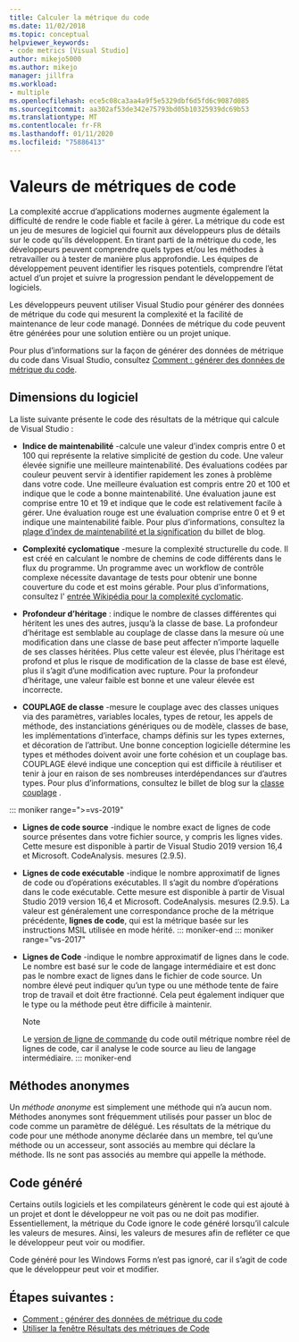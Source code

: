 ```yaml
---
title: Calculer la métrique du code
ms.date: 11/02/2018
ms.topic: conceptual
helpviewer_keywords:
- code metrics [Visual Studio]
author: mikejo5000
ms.author: mikejo
manager: jillfra
ms.workload:
- multiple
ms.openlocfilehash: ece5c08ca3aa4a9f5e5329dbf6d5fd6c9087d085
ms.sourcegitcommit: aa302af53de342e75793bd05b10325939dc69b53
ms.translationtype: MT
ms.contentlocale: fr-FR
ms.lasthandoff: 01/11/2020
ms.locfileid: "75886413"
---
```

# <a name="code-metrics-values"></a>Valeurs de métriques de code

La complexité accrue d’applications modernes augmente également la difficulté de rendre le code fiable et facile à gérer. La métrique du code est un jeu de mesures de logiciel qui fournit aux développeurs plus de détails sur le code qu'ils développent. En tirant parti de la métrique du code, les développeurs peuvent comprendre quels types et/ou les méthodes à retravailler ou à tester de manière plus approfondie. Les équipes de développement peuvent identifier les risques potentiels, comprendre l’état actuel d’un projet et suivre la progression pendant le développement de logiciels.

Les développeurs peuvent utiliser Visual Studio pour générer des données de métrique du code qui mesurent la complexité et la facilité de maintenance de leur code managé. Données de métrique du code peuvent être générées pour une solution entière ou un projet unique.

Pour plus d’informations sur la façon de générer des données de métrique du code dans Visual Studio, consultez [Comment : générer des données de métrique du code](../code-quality/how-to-generate-code-metrics-data.md).

## <a name="software-measurements"></a>Dimensions du logiciel

La liste suivante présente le code des résultats de la métrique qui calcule de Visual Studio :

- **Indice de maintenabilité** -calcule une valeur d’index compris entre 0 et 100 qui représente la relative simplicité de gestion du code. Une valeur élevée signifie une meilleure maintenabilité. Des évaluations codées par couleur peuvent servir à identifier rapidement les zones à problème dans votre code. Une meilleure évaluation est compris entre 20 et 100 et indique que le code a bonne maintenabilité. Une évaluation jaune est comprise entre 10 et 19 et indique que le code est relativement facile à gérer. Une évaluation rouge est une évaluation comprise entre 0 et 9 et indique une maintenabilité faible. Pour plus d’informations, consultez la [plage d’index de maintenabilité et la signification](https://blogs.msdn.microsoft.com/codeanalysis/2007/11/20/maintainability-index-range-and-meaning/) du billet de blog.

- **Complexité cyclomatique** -mesure la complexité structurelle du code. Il est créé en calculant le nombre de chemins de code différents dans le flux du programme. Un programme avec un workflow de contrôle complexe nécessite davantage de tests pour obtenir une bonne couverture du code et est moins gérable. Pour plus d’informations, consultez l' [entrée Wikipédia pour la complexité cyclomatic](https://wikipedia.org/wiki/Cyclomatic_complexity).

- **Profondeur d’héritage** : indique le nombre de classes différentes qui héritent les unes des autres, jusqu’à la classe de base. La profondeur d’héritage est semblable au couplage de classe dans la mesure où une modification dans une classe de base peut affecter n’importe laquelle de ses classes héritées. Plus cette valeur est élevée, plus l’héritage est profond et plus le risque de modification de la classe de base est élevé, plus il s’agit d’une modification avec rupture. Pour la profondeur d’héritage, une valeur faible est bonne et une valeur élevée est incorrecte.

- **COUPLAGE de classe** -mesure le couplage avec des classes uniques via des paramètres, variables locales, types de retour, les appels de méthode, des instanciations génériques ou de modèle, classes de base, les implémentations d’interface, champs définis sur les types externes, et décoration de l’attribut. Une bonne conception logicielle détermine les types et méthodes doivent avoir une forte cohésion et un couplage bas. COUPLAGE élevé indique une conception qui est difficile à réutiliser et tenir à jour en raison de ses nombreuses interdépendances sur d’autres types. Pour plus d’informations, consultez le billet de blog sur la [classe couplage](https://blogs.msdn.microsoft.com/zainnab/2011/05/25/code-metrics-class-coupling/) .

::: moniker range=">=vs-2019"

- **Lignes de code source** -indique le nombre exact de lignes de code source présentes dans votre fichier source, y compris les lignes vides. Cette mesure est disponible à partir de Visual Studio 2019 version 16,4 et Microsoft. CodeAnalysis. mesures (2.9.5).

- **Lignes de code exécutable** -indique le nombre approximatif de lignes de code ou d’opérations exécutables. Il s’agit du nombre d’opérations dans le code exécutable. Cette mesure est disponible à partir de Visual Studio 2019 version 16,4 et Microsoft. CodeAnalysis. mesures (2.9.5). La valeur est généralement une correspondance proche de la métrique précédente, **lignes de code**, qui est la métrique basée sur les instructions MSIL utilisée en mode hérité.
::: moniker-end
::: moniker range="vs-2017"

- **Lignes de Code** -indique le nombre approximatif de lignes dans le code. Le nombre est basé sur le code de langage intermédiaire et est donc pas le nombre exact de lignes dans le fichier de code source. Un nombre élevé peut indiquer qu’un type ou une méthode tente de faire trop de travail et doit être fractionné. Cela peut également indiquer que le type ou la méthode peut être difficile à maintenir.

   > [!NOTE]
   > Le [version de ligne de commande](../code-quality/how-to-generate-code-metrics-data.md#command-line-code-metrics) du code outil métrique nombre réel de lignes de code, car il analyse le code source au lieu de langage intermédiaire.
::: moniker-end

## <a name="anonymous-methods"></a>Méthodes anonymes

Un *méthode anonyme* est simplement une méthode qui n’a aucun nom. Méthodes anonymes sont fréquemment utilisés pour passer un bloc de code comme un paramètre de délégué. Les résultats de la métrique du code pour une méthode anonyme déclarée dans un membre, tel qu’une méthode ou un accesseur, sont associés au membre qui déclare la méthode. Ils ne sont pas associés au membre qui appelle la méthode.

## <a name="generated-code"></a>Code généré

Certains outils logiciels et les compilateurs génèrent le code qui est ajouté à un projet et dont le développeur ne voit pas ou ne doit pas modifier. Essentiellement, la métrique du Code ignore le code généré lorsqu’il calcule les valeurs de mesures. Ainsi, les valeurs de mesures afin de refléter ce que le développeur peut voir ou modifier.

Code généré pour les Windows Forms n’est pas ignoré, car il s’agit de code que le développeur peut voir et modifier.

## <a name="next-steps"></a>Étapes suivantes :

- [Comment : générer des données de métrique du code](../code-quality/how-to-generate-code-metrics-data.md)
- [Utiliser la fenêtre Résultats des métriques de Code](../code-quality/working-with-code-metrics-data.md)
